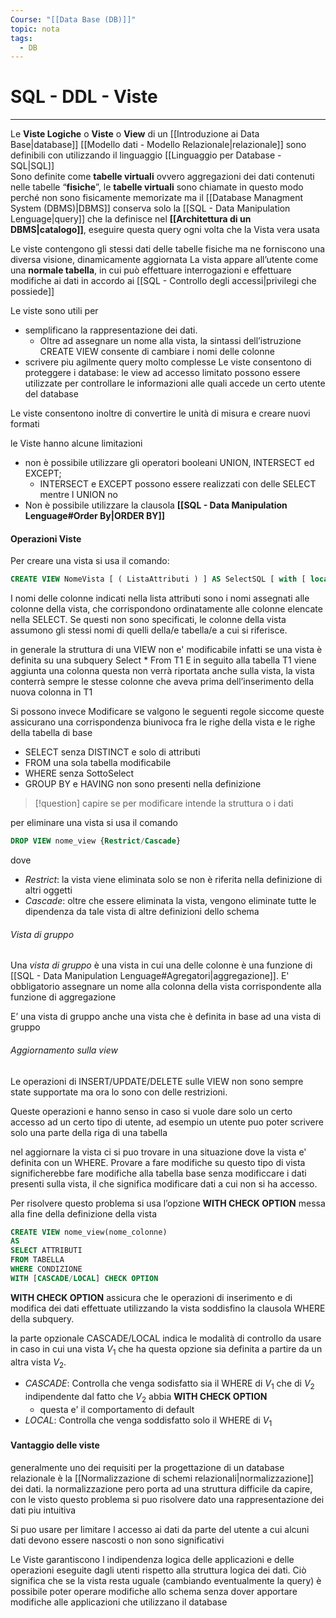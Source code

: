```yaml
---
Course: "[[Data Base (DB)]]"
topic: nota
tags:
  - DB
---
```


# SQL - DDL - Viste
---
Le __Viste Logiche__ o __Viste__ o __View__ di un [[Introduzione ai Data Base|database]]  [[Modello dati - Modello Relazionale|relazionale]] sono definibili con utilizzando il linguaggio [[Linguaggio per Database - SQL|SQL]]  
Sono definite come __tabelle virtuali__ ovvero aggregazioni dei dati contenuti nelle tabelle “__fisiche__”, 
le __tabelle virtuali__ sono chiamate in questo modo perché non sono fisicamente memorizate ma il [[Database Managment System (DBMS)|DBMS]] conserva solo la [[SQL - Data Manipulation Lenguage|query]] che la definisce nel __[[Architettura di un DBMS|catalogo]]__, eseguire questa query ogni volta che la Vista vera usata

 Le viste contengono gli stessi dati delle tabelle fisiche ma ne forniscono una diversa visione, dinamicamente aggiornata
 La vista appare all’utente come una __normale tabella__, in cui può effettuare interrogazioni e effettuare modifiche ai dati in accordo ai [[SQL - Controllo degli accessi|privilegi che possiede]]


Le viste sono utili per
- semplificano la rappresentazione dei dati. 
	- Oltre ad assegnare un nome alla vista, la sintassi dell’istruzione CREATE VIEW consente di cambiare i nomi delle colonne 
- scrivere piu agilmente query molto complesse 
Le viste consentono di proteggere i database: le view ad accesso limitato possono essere utilizzate per controllare le informazioni alle quali accede un certo utente del database

 Le viste consentono inoltre di convertire le unità di misura e creare nuovi formati


le Viste hanno alcune limitazioni
- non è possibile utilizzare gli operatori booleani UNION, INTERSECT ed EXCEPT; 
	- INTERSECT e EXCEPT possono essere realizzati con delle SELECT mentre l UNION no
- Non è possibile utilizzare la clausola __[[SQL - Data Manipulation Lenguage#Order By|ORDER BY]]__



#### Operazioni Viste

Per creare una vista si usa il comando:
```SQL
CREATE VIEW NomeVista [ ( ListaAttributi ) ] AS SelectSQL [ with [ local | cascaded ] check option ]
```
I nomi delle colonne indicati nella lista attributi sono i nomi assegnati alle colonne della vista, che corrispondono ordinatamente alle colonne elencate nella SELECT. 
Se questi non sono specificati, le colonne della vista assumono gli stessi nomi di quelli della/e tabella/e a cui si riferisce.



in generale la struttura di una VIEW non e' modificabile infatti se una vista è definita su una subquery Select * From T1 
E in seguito alla tabella T1 viene aggiunta una colonna questa non verrà riportata anche sulla vista, la vista conterrà sempre le stesse colonne che aveva prima dell’inserimento della nuova colonna in T1

Si possono invece Modificare se valgono le seguenti regole siccome queste assicurano una corrispondenza biunivoca fra le righe della vista e le righe della  tabella di base 
- SELECT senza DISTINCT e solo di attributi 
- FROM una sola tabella modificabile 
- WHERE senza SottoSelect 
- GROUP BY e HAVING non sono presenti nella definizione

> [!question] 
> capire se per modificare intende la struttura o i dati


per eliminare una vista si usa il comando 
```SQL
DROP VIEW nome_view {Restrict/Cascade} 
```
dove 
- _Restrict_: la vista viene eliminata solo se non è riferita nella definizione di altri oggetti 
- _Cascade_: oltre che essere eliminata la vista, vengono eliminate tutte le dipendenza da tale vista di altre definizioni dello schema




###### Vista di gruppo
Una _vista di gruppo_ è una vista in cui una delle colonne è una funzione di [[SQL - Data Manipulation Lenguage#Agregatori|aggregazione]]. 
E'  obbligatorio assegnare un nome alla colonna della vista corrispondente alla funzione di aggregazione

E’ una vista di gruppo anche una vista che è definita in base ad una vista di gruppo


###### Aggiornamento sulla view
Le operazioni di INSERT/UPDATE/DELETE sulle VIEW non sono sempre state supportate ma ora lo sono con delle restrizioni.

Queste operazioni e hanno senso in caso si vuole dare solo un certo accesso ad un certo tipo di utente, ad esempio un utente puo poter scrivere solo una parte della riga di una tabella


nel aggiornare la vista ci si puo trovare in una situazione dove la vista e' definita con un WHERE.
Provare a fare modifiche su questo tipo di vista significherebbe fare modifiche alla tabella base senza modificcare i dati presenti sulla vista, il che significa modificare dati a cui non si ha accesso.

Per risolvere questo problema si usa l’opzione __WITH CHECK OPTION__ messa alla fine della definizione della vista
```SQL
CREATE VIEW nome_view(nome_colonne) 
AS 
SELECT ATTRIBUTI 
FROM TABELLA 
WHERE CONDIZIONE
WITH [CASCADE/LOCAL] CHECK OPTION
```
__WITH CHECK OPTION__ assicura che le operazioni di inserimento e di modifica dei dati effettuate utilizzando la vista soddisfino la clausola WHERE della subquery.

la parte opzionale CASCADE/LOCAL indica le modalità di controllo da usare in caso in cui una vista $V_1$  che ha questa opzione sia definita a partire da un altra vista $V_2$.
- _CASCADE_: Controlla che venga sodisfatto sia il WHERE  di $V_1$ che di $V_2$ indipendente dal fatto che $V_2$ abbia __WITH CHECK OPTION__
	- questa e' il comportamento di default
- _LOCAL_: Controlla che venga soddisfatto solo il WHERE di $V_1$




#### Vantaggio delle viste
generalmente uno dei requisiti per la progettazione di un database relazionale è la [[Normalizzazione di schemi relazionali|normalizzazione]] dei dati. 
la normalizzazione pero porta ad una struttura difficile da capire, con le visto questo problema si puo risolvere dato una rappresentazione dei dati piu intuitiva


Si puo usare per limitare l accesso ai dati da parte del utente a cui alcuni dati devono essere nascosti o non sono significativi


Le Viste garantiscono l indipendenza logica delle applicazioni e delle operazioni eseguite dagli utenti rispetto alla struttura logica dei dati. Ciò significa che se la vista resta uguale (cambiando eventualmente la query) è possibile poter operare modifiche allo schema senza dover apportare modifiche alle applicazioni che utilizzano il database 


  
